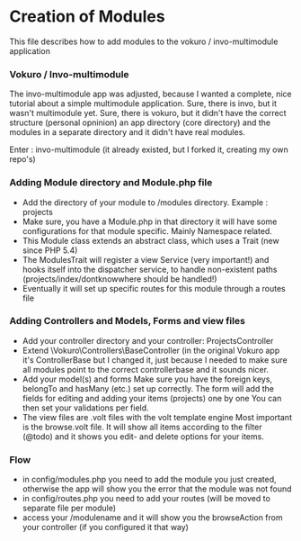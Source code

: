 # Creation of Modules #

This file describes how to add modules to the vokuro / invo-multimodule application

### Vokuro / Invo-multimodule ###
The invo-multimodule app was adjusted, because I wanted a complete, nice tutorial
about a simple multimodule application.
Sure, there is invo, but it wasn't multimodule yet.
Sure, there is vokuro, but it didn't have the correct structure (personal opninion)
an app directory (core directory) and the modules in a separate directory and it didn't have real modules.

Enter : invo-multimodule (it already existed, but I forked it, creating my own repo's)

### Adding Module directory and Module.php file ###
* Add the directory of your module to /modules directory. Example : projects
* Make sure, you have a Module.php in that directory
	it will have some configurations for that module specific. Mainly Namespace related.
* This Module class extends an abstract class, which uses a Trait (new since PHP 5.4)
*  The ModulesTrait will register a view Service (very important!) and hooks itself
	into the dispatcher service, to handle non-existent paths (projects/index/dontknowwhere should be handled!)
*  Eventually it will set up specific routes for this module through a routes file
 

### Adding Controllers and Models, Forms and view files ###
* Add your controller directory and your controller: ProjectsController
* Extend \Vokuro\Controllers\BaseController (in the original Vokuro app it's ControllerBase
	but I changed it, just because I needed to make sure all modules point to the correct controllerbase
	and it sounds nicer.
* Add your model(s) and forms
	Make sure you have the foreign keys, belongTo and hasMany (etc.) set up correctly.
	The form will add the fields for editing and adding your items (projects) one by one
	You can then set your validations per field.
* The view files are .volt files with the volt template engine
	Most important is the browse.volt file. It will show all items according to the filter (@todo)
	and it shows you edit- and delete options for your items.

### Flow ###
* in config/modules.php you need to add the module you just created, otherwise the app
	will show you the error that the module was not found
* in config/routes.php you need to add your routes (will be moved to separate file per module)
* access your /modulename and it will show you the browseAction from your controller
	(if you configured it that way)


